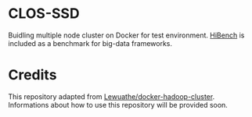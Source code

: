 # CLOS-SSD

Buidling multiple node cluster on Docker for test environment. [HiBench](https://github.com/intel-hadoop/HiBench)  is included as a benchmark for big-data frameworks.
# Credits

This repository adapted from [Lewuathe/docker-hadoop-cluster](https://github.com/Lewuathe/docker-hadoop-cluster). Informations about how to use this repository will be provided soon.
